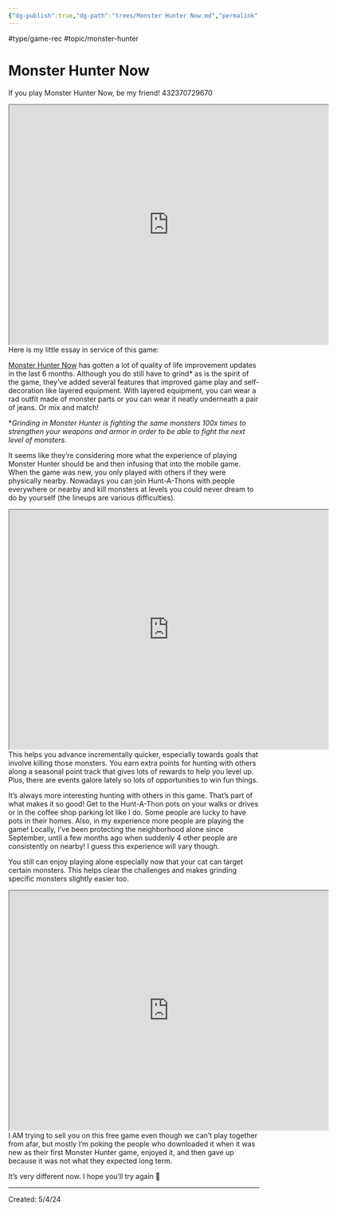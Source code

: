 ```yaml
---
{"dg-publish":true,"dg-path":"trees/Monster Hunter Now.md","permalink":"/trees/monster-hunter-now/","created":"2024-12-14T13:39:37.990-05:00","updated":"2025-01-31T23:07:07.749-05:00"}
---
```



#type/game-rec #topic/monster-hunter

# Monster Hunter Now

If you play Monster Hunter Now, be my friend! 432370729670
<iframe src="https://drive.google.com/file/d/1Waxrwi_f1WPjQdtZAugLz2_Pyg1t4cun/preview" width="640" height="480" allow="autoplay"></iframe>
Here is my little essay in service of this game:

[Monster Hunter Now](https://monsterhunternow.com/en) has gotten a lot of quality of life improvement updates in the last 6 months. Although you do still have to grind* as is the spirit of the game, they’ve added several features that improved game play and self-decoration like layered equipment. With layered equipment, you can wear a rad outfit made of monster parts or you can wear it neatly underneath a pair of jeans. Or mix and match!

*_Grinding in Monster Hunter is fighting the same monsters 100x times to strengthen your weapons and armor in order to be able to fight the next level of monsters._

It seems like they’re considering more what the experience of playing Monster Hunter should be and then infusing that into the mobile game. When the game was new, you only played with others if they were physically nearby. Nowadays you can join Hunt-A-Thons with people everywhere or nearby and kill monsters at levels you could never dream to do by yourself (the lineups are various difficulties).
<iframe src="https://drive.google.com/file/d/18pe9RMJIEjlJJwR21AxkJOQrrSFUXIOt/preview" width="640" height="480" allow="autoplay"></iframe>
This helps you advance incrementally quicker, especially towards goals that involve killing those monsters. You earn extra points for hunting with others along a seasonal point track that gives lots of rewards to help you level up. Plus, there are events galore lately so lots of opportunities to win fun things.

It’s always more interesting hunting with others in this game. That’s part of what makes it so good! Get to the Hunt-A-Thon pots on your walks or drives or in the coffee shop parking lot like I do. Some people are lucky to have pots in their homes. Also, in my experience more people are playing the game! Locally, I’ve been protecting the neighborhood alone since September, until a few months ago when suddenly 4 other people are consistently on nearby! I guess this experience will vary though.

You still can enjoy playing alone especially now that your cat can target certain monsters. This helps clear the challenges and makes grinding specific monsters slightly easier too.
<iframe src="https://drive.google.com/file/d/1Ra-T0QMplGdmpKPURe3KWvYrH31ZhI4c/preview" width="640" height="480" allow="autoplay"></iframe>
I AM trying to sell you on this free game even though we can’t play together from afar, but mostly I’m poking the people who downloaded it when it was new as their first Monster Hunter game, enjoyed it, and then gave up because it was not what they expected long term.

It’s very different now. I hope you’ll try again 🙏

---
Created: 5/4/24
